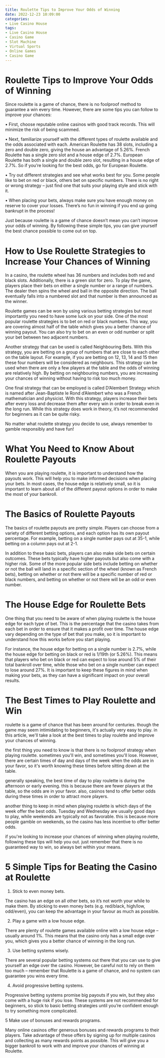 ```yaml
---
title: Roulette Tips to Improve Your Odds of Winning
date: 2022-12-23 10:09:00
categories:
- Live Casino House
tags:
- Live Casino House
- Casino Game
- Slot Machine
- Virtual Sports
- Online Games
- Casino Game
---
```



#  Roulette Tips to Improve Your Odds of Winning

Since roulette is a game of chance, there is no foolproof method to guarantee a win every time. However, there are some tips you can follow to improve your chances:

• First, choose reputable online casinos with good track records. This will minimize the risk of being scammed.

• Next, familiarize yourself with the different types of roulette available and the odds associated with each. American Roulette has 38 slots, including a zero and double zero, giving the house an advantage of 5.26%. French Roulette has a single zero slot and a house edge of 2.7%. European Roulette has both a single and double zero slot, resulting in a house edge of 2.7%. So if you’re looking for the best odds, go for European Roulette.

• Try out different strategies and see what works best for you. Some people like to bet on red or black, others bet on specific numbers. There is no right or wrong strategy – just find one that suits your playing style and stick with it.

• When placing your bets, always make sure you have enough money on reserve to cover your losses. There’s no fun in winning if you end up going bankrupt in the process!

Just because roulette is a game of chance doesn’t mean you can’t improve your odds of winning. By following these simple tips, you can give yourself the best chance possible to come out on top.

#  How to Use Roulette Strategies to Increase Your Chances of Winning

In a casino, the roulette wheel has 36 numbers and includes both red and black slots. Additionally, there is a green slot for zero. To play the game, players place their bets on either a single number or a range of numbers. The dealer then spins the wheel and ball in the opposite direction. The ball eventually falls into a numbered slot and that number is then announced as the winner. 

Roulette games can be won by using various betting strategies but most importantly you need to have some luck on your side. One of the most popular roulette strategies is to bet on red or black numbers. This way, you are covering almost half of the table which gives you a better chance of winning payout. You can also try to bet on an even or odd number or split your bet between two adjacent numbers. 

Another strategy that can be used is called Neighbouring Bets. With this strategy, you are betting on a group of numbers that are close to each other on the table layout. For example, if you are betting on 12, 13, 14 and 15 then these four numbers will be considered as neighbours. This strategy can be used when there are only a few players at the table and the odds of winning are relatively high. By betting on neighbouring numbers, you are increasing your chances of winning without having to risk too much money. 

One final strategy that can be employed is called D’Alembert Strategy which is named after Jean-Baptiste le Rond d’Alembert who was a French mathematician and physicist. With this strategy, players increase their bets after every loss and decrease them after every win in order to break even in the long run. While this strategy does work in theory, it’s not recommended for beginners as it can be quite risky. 

No matter what roulette strategy you decide to use, always remember to gamble responsibly and have fun!

#  What You Need to Know About Roulette Payouts

When you are playing roulette, it is important to understand how the payouts work. This will help you to make informed decisions when placing your bets. In most cases, the house edge is relatively small, so it is important to learn about all of the different payout options in order to make the most of your bankroll.

# The Basics of Roulette Payouts

The basics of roulette payouts are pretty simple. Players can choose from a variety of different betting options, and each option has its own payout percentage. For example, betting on a single number pays out at 35-1, while betting on a column pays out at 2-1.

In addition to these basic bets, players can also make side bets on certain outcomes. These bets typically have higher payouts but also come with a higher risk. Some of the more popular side bets include betting on whether or not the ball will land in a specific section of the wheel (known as French bets), betting on whether or not there will be a specific number of red or black numbers, and betting on whether or not there will be an odd or even number.

# The House Edge for Roulette Bets

One thing that you need to be aware of when playing roulette is the house edge for each type of bet. This is the percentage that the casino takes from each bet in order to ensure that it makes a profit over time. The house edge vary depending on the type of bet that you make, so it is important to understand how this works before you start playing.

For instance, the house edge for betting on a single number is 2.7%, while the house edge for betting on black or red is 1/19th (or 5.26%). This means that players who bet on black or red can expect to lose around 5% of their total bankroll over time, while those who bet on a single number can expect to lose around 27%. It is important to keep these figures in mind when making your bets, as they can have a significant impact on your overall results.

#  The Best Times to Play Roulette and Win

roulette is a game of chance that has been around for centuries. though the game may seem intimidating to beginners, it's actually very easy to play. in this article, we'll take a look at the best times to play roulette and improve your chances of winning.

the first thing you need to know is that there is no foolproof strategy when playing roulette. sometimes you'll win, and sometimes you'll lose. However, there are certain times of day and days of the week when the odds are in your favor, so it's worth knowing these times before sitting down at the table.

generally speaking, the best time of day to play roulette is during the afternoon or early evening. this is because there are fewer players at the table, so the odds are in your favor. also, casinos tend to offer better odds during these times in order to attract more players.

another thing to keep in mind when playing roulette is which days of the week offer the best odds. Tuesday and Wednesday are usually good days to play, while weekends are typically not as favorable. this is because more people gamble on weekends, so the casino has less incentive to offer better odds.

if you're looking to increase your chances of winning when playing roulette, following these tips will help you out. just remember that there is no guaranteed way to win, so always bet within your means.

#  5 Simple Tips for Beating the Casino at Roulette

1. Stick to even money bets.

The casino has an edge on all other bets, so it’s not worth your while to make them. By sticking to even money bets (e.g. red/black, high/low, odd/even), you can keep the advantage in your favour as much as possible.

2. Play a game with a low house edge.

There are plenty of roulette games available online with a low house edge – usually around 1%. This means that the casino only has a small edge over you, which gives you a better chance of winning in the long run.

3. Use betting systems wisely.

There are several popular betting systems out there that you can use to give yourself an edge over the casino. However, be careful not to rely on them too much – remember that Roulette is a game of chance, and no system can guarantee you wins every time.

4. Avoid progressive betting systems.

Progressive betting systems promise big payouts if you win, but they also come with a huge risk if you lose. These systems are not recommended for beginners, so stick to basic betting strategies until you’re confident enough to try something more complicated.

5 Make use of bonuses and rewards programs.

Many online casinos offer generous bonuses and rewards programs to their players. Take advantage of these offers by signing up for multiple casinos and collecting as many rewards points as possible. This will give you a bigger bankroll to work with and improve your chances of winning at Roulette.